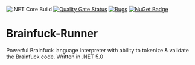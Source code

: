 ![.NET Core Build](https://github.com/nikolayresh/Brainfuck-Runner/actions/workflows/dotnet-core.yml/badge.svg)
[![Quality Gate Status](https://sonarcloud.io/api/project_badges/measure?project=nikolayresh_Brainfuck-Runner&metric=alert_status)](https://sonarcloud.io/dashboard?id=nikolayresh_Brainfuck-Runner)
[![Bugs](https://sonarcloud.io/api/project_badges/measure?project=nikolayresh_Brainfuck-Runner&metric=bugs)](https://sonarcloud.io/dashboard?id=nikolayresh_Brainfuck-Runner)
[![NuGet Badge](https://buildstats.info/nuget/Brainfuck-Runner)](https://www.nuget.org/packages/Brainfuck-Runner/)

# Brainfuck-Runner
Powerful Brainfuck language interpreter with ability to tokenize &amp; validate the Brainfuck code. 
Written in .NET 5.0

